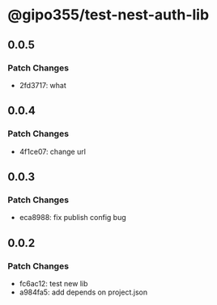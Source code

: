 # @gipo355/test-nest-auth-lib

## 0.0.5

### Patch Changes

- 2fd3717: what

## 0.0.4

### Patch Changes

- 4f1ce07: change url

## 0.0.3

### Patch Changes

- eca8988: fix publish config bug

## 0.0.2

### Patch Changes

- fc6ac12: test new lib
- a984fa5: add depends on project.json
